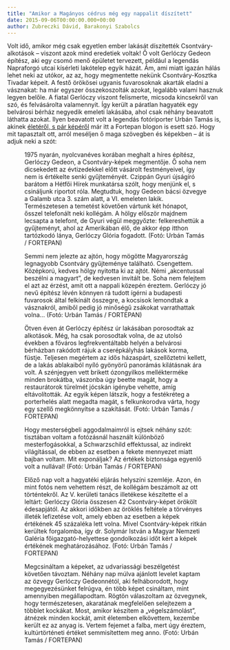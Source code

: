 ```yaml
---
title: "Amikor a Magányos cédrus még egy nappalit díszített"
date: 2015-09-06T00:00:00.000+00:00
author: Zubreczki Dávid, Barakonyi Szabolcs
---
```


Volt idő, amikor még csak egyetlen ember lakását díszítették Csontváry-alkotások – viszont azok mind eredetiek voltak! Ő volt Gerlóczy Gedeon építész, aki egy csomó menő épületet tervezett, például a legendás Napraforgó utcai kísérleti lakótelep egyik házát. Ám, ami miatt igazán hálás lehet neki az utókor, az az, hogy megmentette nekünk Csontváry-Kosztka Tivadar képeit. A festő örökösei ugyanis fuvarosoknak akarták eladni a vásznakat: ha már egyszer összekoszolták azokat, legalább valami hasznuk legyen belőle. A fiatal Gerlóczy viszont felismerte, micsoda kincsekről van szó, és felvásárolta valamennyit. Így került a páratlan hagyaték egy belvárosi bérház negyedik emeleti lakásába, ahol csak néhány beavatott láthatta azokat. Ilyen beavatott volt a legendás fotóriporter Urbán Tamás is, akinek [életéről, s pár képéről](http://index.hu/fortepan/2015/07/13/urban_tamas_fotoriporter/) már itt a Fortepan blogon is esett szó. Hogy mit tapasztalt ott, arról meséljen ő maga szövegben és képekben – át is adjuk neki a szót:

<figure>
<img src="/images/9700157_99dcfd494d29f8d719dfc8d9b4871d42_wm.jpg" alt="" />
<figcaption>1975 nyarán, nyolcvanéves korában meghalt a híres építész, Gerlóczy Gedeon, a Csontváry-képek megmentője. Ő soha nem dicsekedett az évtizedekkel előtt vásárolt festményeivel, így nem is értékelte senki gyűjteményét. Czippán Gyuri újságíró barátom a Hétfői Hírek munkatársa szólt, hogy menjünk el, s csináljunk riportot róla. Megtudtuk, hogy Gedeon bácsi özvegye a Galamb utca 3. szám alatt, a VI. emeleten lakik. Természetesen a temetést követően vártunk két hónapot, ősszel telefonált neki kollégám. A hölgy először majdnem lecsapta a telefont, de Gyuri végül meggyőzte: felkereshettük a gyűjteményt, ahol az Amerikában élő, de akkor épp itthon tartózkodó lánya, Gerlóczy Glória fogadott. (Fotó: Urbán Tamás / FORTEPAN)</figcaption>
</figure>

<figure>
<img src="/images/9700149_066d0b329cbbb5c5c12bad7f4a79e44e_wm.jpg" alt="" />
<figcaption>Semmi nem jelezte az ajtón, hogy mögötte Magyarország legnagyobb Csontváry gyűjteménye található. Csengettem. Középkorú, kedves hölgy nyitotta ki az ajtót. Némi „akcentussal beszélni a magyart”, de kedvesen invitált be. Soha nem felejtem el azt az érzést, amit ott a nappali közepén éreztem. Gerlóczy jó nevű építész lévén könnyen rá tudott ígérni a budapesti fuvarosok által felkínált összegre, a kocsisok lemondtak a vásznakról, amiből pedig jó minőségű zsákokat varrathattak volna… (Fotó: Urbán Tamás / FORTEPAN)</figcaption>
</figure>

<figure>
<img src="/images/9700159_9c8c18f0bcea2b408539ef9bd08fe6ae_wm.jpg" alt="" />
<figcaption>Ötven éven át Gerlóczy építész úr lakásában porosodtak az alkotások. Még, ha csak porosodtak volna, de az utolsó években a főváros legfrekventáltabb helyén a belvárosi bérházban rakódott rájuk a cserépkályhás lakások korma, füstje. Teljesen megértem az idős házaspárt, szellőztetni kellett, de a lakás ablakaiból nyíló gyönyörű panorámás kilátásnak ára volt. A szénjegyen vett brikett ózongyilkos mellékterméke minden brokátba, vászonba úgy beette magát, hogy a restaurátorok türelmét jócskán igénybe vehette, amíg eltávolították. Az egyik képen látszik, hogy a festékréteg a porterhelés alatt megadta magát, s felkunkorodva várta, hogy egy szellő megkönnyítse a szakítását. (Fotó: Urbán Tamás / FORTEPAN)</figcaption>
</figure>

<figure>
<img src="/images/9700151_8b88c1dc995924bcca6868ad709918c1_wm.jpg" alt="" />
<figcaption>Hogy mesterségbeli aggodalmaimról is ejtsek néhány szót: tisztában voltam a fotózásnál használt különböző mesterfogásokkal, a Schwarzschild effektussal, az indirekt világítással, de ebben az esetben a fekete mennyezet miatt bajban voltam. Mit exponáljak? Az értékek biztonsága egyenlő volt a nullával! (Fotó: Urbán Tamás / FORTEPAN)</figcaption>
</figure>

<figure>
<img src="/images/9700155_9e48de2af3773c4a44ab4d02a7cd2734_wm.jpg" alt="" />
<figcaption>Előző nap volt a hagyatéki eljárás helyszíni szemléje. Azon, én mint fotós nem vehettem részt, de kollégám beszámolt az ott történtekről. Az V. kerületi tanács illetékese készítette el a leltárt: Gerlóczy Glória összesen 42 Csontváry-képet örökölt édesapjától. Az akkori időkben az öröklés feltétele a törvényes illeték lefizetése volt, amely ebben az esetben a képek értékének 45 százaléka lett volna. Mivel Csontváry-képek ritkán kerültek forgalomba, így dr. Solymár István a Magyar Nemzeti Galéria főigazgató-helyettese gondolkozási időt kért a képek értékének meghatározásához. (Fotó: Urbán Tamás / FORTEPAN)</figcaption>
</figure>

<figure>
<img src="/images/9700153_acbb1048f57c5654ab75cfeba43a7d34_wm.jpg" alt="" />
<figcaption>Megcsináltam a képeket, az udvariassági beszélgetést követően távoztam. Néhány nap múlva ajánlott levelet kaptam az özvegy Gerlóczy Gedeonnétól, aki felháborodott, hogy megegyezésünket felrúgva, én több képet csináltam, mint amennyiben megállapodtam. Rögtön válaszoltam az özvegynek, hogy természetesen, akaratának megfelelően selejtezem a többlet kockákat. Most, amikor készítem a „végelszámolást”, átnézek minden kockát, amit életemben elkövettem, kezembe került ez az anyag is. Vertem fejemet a falba, mert úgy éreztem, kultúrtörténeti értéket semmisítettem meg anno. (Fotó: Urbán Tamás / FORTEPAN)</figcaption>
</figure>
